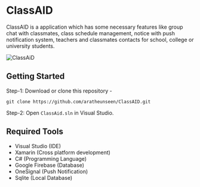 # ClassAID

ClassAID is a application which has some necessary features like group chat with classmates, class schedule management, notice with push notification system, teachers and classmates contacts for school, college or university students.

![ClassAiD](https://user-images.githubusercontent.com/62181222/115115287-71ad1e80-9fb5-11eb-8479-a91cf27004c6.jpg)

## Getting Started

Step-1: Download or clone this repository -

    git clone https://github.com/aratheunseen/ClassAID.git

Step-2: Open `ClassAid.sln` in Visual Studio.

## Required Tools
- Visual Studio (IDE)
- Xamarin (Cross platform development)
- C# (Programming Language)
- Google Firebase (Database)
- OneSignal (Push Notification)
- Sqlite (Local Database)

